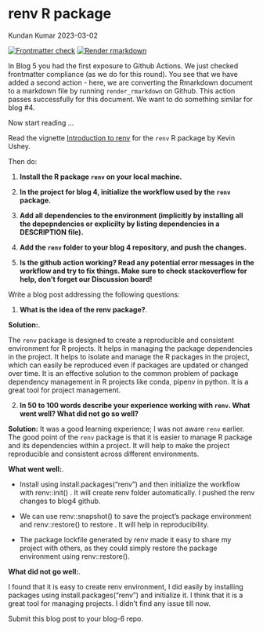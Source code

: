 renv R package
================
Kundan Kumar
2023-03-02

<!-- README.md is generated from README.Rmd. Please edit that file -->
<!-- badges: start -->

[![Frontmatter
check](../../actions/workflows/check-yaml.yaml/badge.svg)](../../actions/workflows/check-yaml.yaml)
[![Render
rmarkdown](../../actions/workflows/render-rmarkdown.yaml/badge.svg)](../../actions/workflows/render-rmarkdown.yaml)
<!-- badges: end -->

In Blog 5 you had the first exposure to Github Actions. We just checked
frontmatter compliance (as we do for this round). You see that we have
added a second action - here, we are converting the Rmarkdown document
to a markdown file by running `render_rmarkdown` on Github. This action
passes successfully for this document. We want to do something similar
for blog \#4.

Now start reading …

Read the vignette [Introduction to
renv](https://rstudio.github.io/renv/articles/renv.html) for the `renv`
R package by Kevin Ushey.

Then do:

1.  **Install the R package `renv` on your local machine.**

2.  **In the project for blog 4, initialize the workflow used by the
    `renv` package.**

3.  **Add all dependencies to the environment (implicitly by installing
    all the depepndencies or explicilty by listing dependencies in a
    DESCRIPTION file).**

4.  **Add the `renv` folder to your blog 4 repository, and push the
    changes.**

5.  **Is the github action working? Read any potential error messages in
    the workflow and try to fix things. Make sure to check stackoverflow
    for help, don’t forget our Discussion board!**

Write a blog post addressing the following questions:

1.  **What is the idea of the renv package?**.

**Solution:**.

The `renv` package is designed to create a reproducible and consistent
environment for R projects. It helps in managing the package
dependencies in the project. It helps to isolate and manage the R
packages in the project, which can easily be reproduced even if packages
are updated or changed over time. It is an effective solution to the
common problem of package dependency management in R projects like
conda, pipenv in python. It is a great tool for project management.

2.  **In 50 to 100 words describe your experience working with `renv`.
    What went well? What did not go so well?**

**Solution:** It was a good learning experience; I was not aware `renv`
earlier. The good point of the `renv` package is that it is easier to
manage R package and its dependencies within a project. It will help to
make the project reproducible and consistent across different
environments.

**What went well:**.

- Install using install.packages(“renv”) and then initialize the
  workflow with renv::init() . It will create renv folder automatically.
  I pushed the renv changes to blog4 github.

- We can use renv::snapshot() to save the project’s package environment
  and renv::restore() to restore . It will help in reproducibility.

- The package lockfile generated by renv made it easy to share my
  project with others, as they could simply restore the package
  environment using renv::restore().

**What did not go well:**.

I found that it is easy to create renv environment, I did easily by
installing packages using install.packages(“renv”) and initialize it. I
think that it is a great tool for managing projects. I didn’t find any
issue till now.

Submit this blog post to your blog-6 repo.
